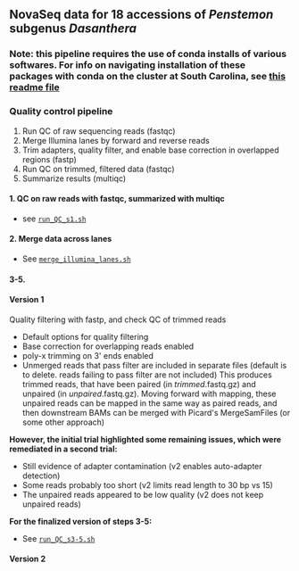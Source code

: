 ## NovaSeq data for 18 accessions of *Penstemon* subgenus *Dasanthera*

### Note: this pipeline requires the use of conda installs of various softwares. For info on navigating installation of these packages with conda on the cluster at South Carolina, see [this readme file](https://github.com/benstemon/dasanthera_novaseq/blob/main/conda_info/README.md)

### Quality control pipeline
1. Run QC of raw sequencing reads (fastqc)
2. Merge Illumina lanes by forward and reverse reads
4. Trim adapters, quality filter, and enable base correction in overlapped regions (fastp)
5. Run QC on trimmed, filtered data (fastqc)
6. Summarize results (multiqc)



#### 1. QC on raw reads with fastqc, summarized with multiqc
* see [`run_QC_s1.sh`](https://github.com/benstemon/dasanthera_novaseq/blob/main/QC/run_QC_s1.sh)


#### 2. Merge data across lanes
* See [`merge_illumina_lanes.sh`](https://github.com/benstemon/dasanthera_novaseq/blob/main/QC/merge_illumina_lanes.sh)





#### 3-5. 
#### Version 1
Quality filtering with fastp, and check QC of trimmed reads
* Default options for quality filtering
* Base correction for overlapping reads enabled
* poly-x trimming on 3' ends enabled
* Unmerged reads that pass filter are included in separate files (default is to delete. reads failing to pass filter are not included)
This produces trimmed reads, that have been paired (in *trimmed*.fastq.gz) and unpaired (in *unpaired*.fastq.gz).
Moving forward with mapping, these unpaired reads can be mapped in the same way as paired reads, and then downstream BAMs can be merged with Picard's MergeSamFiles (or some other approach) 

**However, the initial trial highlighted some remaining issues, which were remediated in a second trial:**
* Still evidence of adapter contamination (v2 enables auto-adapter detection)
* Some reads probably too short (v2 limits read length to 30 bp vs 15)
* The unpaired reads appeared to be low quality (v2 does not keep unpaired reads)

**For the finalized version of steps 3-5:**
* See [`run_QC_s3-5.sh`](https://github.com/benstemon/dasanthera_novaseq/blob/main/QC/run_QC_s3-5.sh)




#### Version 2


